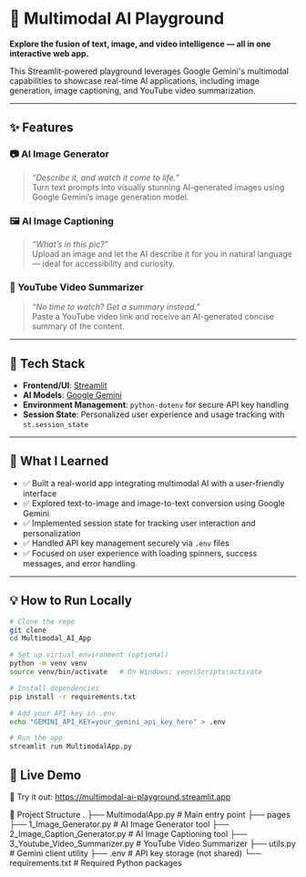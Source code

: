 # 🤖 Multimodal AI Playground

**Explore the fusion of text, image, and video intelligence — all in one interactive web app.**  

This Streamlit-powered playground leverages Google Gemini's multimodal capabilities to showcase real-time AI applications, including image generation, image captioning, and YouTube video summarization.

---

## ✨ Features

### 📷 AI Image Generator
> _“Describe it, and watch it come to life.”_  
Turn text prompts into visually stunning AI-generated images using Google Gemini’s image generation model.

### 🖼️ AI Image Captioning
> _“What’s in this pic?”_  
Upload an image and let the AI describe it for you in natural language — ideal for accessibility and curiosity.

### 🎥 YouTube Video Summarizer
> _“No time to watch? Get a summary instead.”_  
Paste a YouTube video link and receive an AI-generated concise summary of the content.

---

## 🚀 Tech Stack

- **Frontend/UI**: [Streamlit](https://streamlit.io/)
- **AI Models**: [Google Gemini](https://deepmind.google/technologies/gemini/)
- **Environment Management**: `python-dotenv` for secure API key handling
- **Session State**: Personalized user experience and usage tracking with `st.session_state`

---

## 🧠 What I Learned

- ✅ Built a real-world app integrating multimodal AI with a user-friendly interface  
- ✅ Explored text-to-image and image-to-text conversion using Google Gemini  
- ✅ Implemented session state for tracking user interaction and personalization  
- ✅ Handled API key management securely via `.env` files  
- ✅ Focused on user experience with loading spinners, success messages, and error handling

---

## 💡 How to Run Locally

```bash
# Clone the repo
git clone 
cd Multimodal_AI_App

# Set up virtual environment (optional)
python -m venv venv
source venv/bin/activate   # On Windows: venv\Scripts\activate

# Install dependencies
pip install -r requirements.txt

# Add your API key in .env
echo "GEMINI_API_KEY=your_gemini_api_key_here" > .env

# Run the app
streamlit run MultimodalApp.py
```

## 📌 Live Demo
🔗 Try it out: https://multimodal-ai-playground.streamlit.app

📂 Project Structure
.
├── MultimodalApp.py               # Main entry point
├── pages
    ├── 1_Image_Generator.py             # AI Image Generator tool
    ├── 2_Image_Caption_Generator.py   # AI Image Captioning tool
    ├── 3_Youtube_Video_Summarizer.py  # YouTube Video Summarizer
├── utils.py                       # Gemini client utility
├── .env                           # API key storage (not shared)
└── requirements.txt               # Required Python packages
